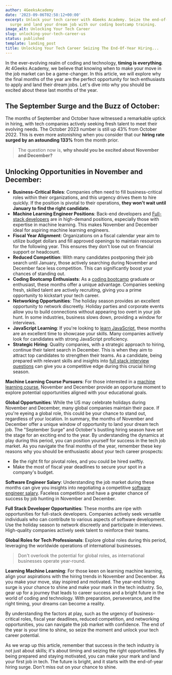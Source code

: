 ```yaml
---
author: 4GeeksAcademy
date: '2023-09-06T02:58:12+00:00'
excerpt: Unlock your tech career with 4Geeks Academy. Seize the end-of-year hiring
  surge and land your dream job with our coding bootcamp training.
image_alt: Unlocking Your Tech Career
slug: unlocking-your-tech-career-us
status: published
template: landing_post
title: Unlocking Your Tech Career Seizing The End-Of-Year Hiring...
---
```

In the ever-evolving realm of coding and technology, **timing is everything**. At 4Geeks Academy, we believe that knowing when to make your move in the job market can be a game-changer. In this article, we will explore why the final months of the year are the perfect opportunity for tech enthusiasts to apply and land their dream jobs. Let's dive into why you should be excited about these last months of the year.

## The September Surge and the Buzz of October:

The months of September and October have witnessed a remarkable uptick in hiring, with tech companies actively seeking fresh talent to meet their evolving needs. The October 2023 number is still up 43% from October 2022. This is even more astonishing when you consider that our **hiring rate surged by an astounding 133%** from the month prior.

> The question now is, **why should you be excited about November and December?**

## Unlocking Opportunities in November and December:

- **Business-Critical Roles**: Companies often need to fill business-critical roles within their organizations, and this urgency drives them to hire quickly. If the position is pivotal to their operations, **they won't wait until January to find the right candidate.**
- **Machine Learning Engineer Positions**: Back-end developers and [Full-stack developers](https://4geeksacademy.com/us/coding-bootcamps/part-time-full-stack-developer) are in high-demand positions, especially those with expertise in machine learning. This makes November and December ideal for aspiring machine learning engineers.
- **Fiscal Year Alignment**: Organizations on a fiscal calendar year aim to utilize budget dollars and fill approved openings to maintain resources for the following year. This ensures they don't lose out on financial support or headcount.
- **Reduced Competition**: With many candidates postponing their job search until January, those actively searching during November and December face less competition. This can significantly boost your chances of standing out.
- **Coding Bootcamp Enthusiasts**: As a [coding bootcamp](https://4geeksacademy.com/us/coding-bootcamp) graduate or enthusiast, these months offer a unique advantage. Companies seeking fresh, skilled talent are actively recruiting, giving you a prime opportunity to kickstart your tech career.
- **Networking Opportunities**: The holiday season provides an excellent opportunity to network discreetly. Holiday parties and corporate events allow you to build connections without appearing too overt in your job hunt. In some industries, business slows down, providing a window for interviews.
- **JavaScript Learning**: If you're looking to [learn JavaScript](https://4geeksacademy.com/us/learn-javascript/learn-javascript), these months are an excellent time to showcase your skills. Many companies actively look for candidates with strong JavaScript proficiency.
- **Strategic Hiring**: Quality companies, with a strategic approach to hiring, continue their talent search in December. This is when they aim to attract top candidates to strengthen their teams. As a candidate, being prepared with relevant skills and insights into [full stack interview questions](https://4geeksacademy.com/us/full-stack-developer/full-stack-developer-interview-questions) can give you a competitive edge during this crucial hiring season.

 **Machine Learning Course Pursuers**: For those interested in a [machine learning course](https://4geeksacademy.com/us/coding-bootcamps/datascience-machine-learning), November and December provide an opportune moment to explore potential opportunities aligned with your educational goals.
 
**Global Opportunities**: While the US may celebrate holidays during November and December, many global companies maintain their pace. If you're eyeing a global role, this could be your chance to stand out, regardless of your location.
In summary, the months of November and December offer a unique window of opportunity to land your dream tech job. The "September Surge" and October's bustling hiring season have set the stage for an exciting end to the year. By understanding the dynamics at play during this period, you can position yourself for success in the tech job market. As you navigate the final months of the year, remember these key reasons why you should be enthusiastic about your tech career prospects:  

- Be the right fit for pivotal roles, and you could be hired swiftly.
- Make the most of fiscal year deadlines to secure your spot in a company's budget.

**Software Engineer Salary**: Understanding the job market during these months can give you insights into negotiating a competitive [software engineer salary](https://4geeksacademy.com/us/software-engineer-salary/software-engineer-salary).
Faceless competition and have a greater chance of success by job hunting in November and December.

**Full Stack Developer Opportunities**: These months are ripe with opportunities for full-stack developers. Companies actively seek versatile individuals who can contribute to various aspects of software development.
Use the holiday season to network discreetly and participate in interviews.
High-quality companies actively seek talent to reinforce their teams.

**Global Roles for Tech Professionals**: Explore global roles during this period, leveraging the worldwide operations of international businesses.
>Don't overlook the potential for global roles, as international businesses operate year-round.

**Learning Machine Learning**: For those keen on learning machine learning, align your aspirations with the hiring trends in November and December.
As you make your move, stay inspired and motivated. The year-end hiring surge is your chance to shine and make your mark in the tech industry. So, gear up for a journey that leads to career success and a bright future in the world of coding and technology. With preparation, perseverance, and the right timing, your dreams can become a reality.

By understanding the factors at play, such as the urgency of business-critical roles, fiscal year deadlines, reduced competition, and networking opportunities, you can navigate the job market with confidence. The end of the year is your time to shine, so seize the moment and unlock your tech career potential.

As we wrap up this article, remember that success in the tech industry is not just about skills; it's about timing and seizing the right opportunities. By being prepared and staying motivated, you can make your mark and land your first job in tech. The future is bright, and it starts with the end-of-year hiring surge. Don't miss out on your chance to shine.